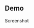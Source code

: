 <section>
  <h1 id="demo">Demo</h1>
</section>
<section>
  <p>Screenshot</p>
</section>
<section>
</section>

